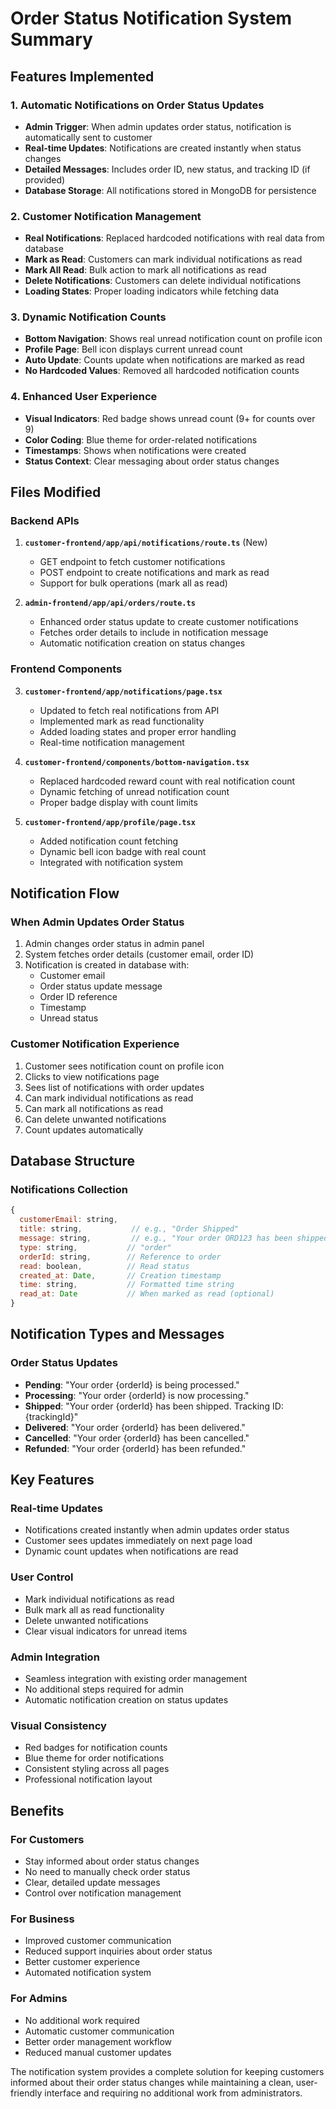 # Order Status Notification System Summary

## Features Implemented

### 1. Automatic Notifications on Order Status Updates
- **Admin Trigger**: When admin updates order status, notification is automatically sent to customer
- **Real-time Updates**: Notifications are created instantly when status changes
- **Detailed Messages**: Includes order ID, new status, and tracking ID (if provided)
- **Database Storage**: All notifications stored in MongoDB for persistence

### 2. Customer Notification Management
- **Real Notifications**: Replaced hardcoded notifications with real data from database
- **Mark as Read**: Customers can mark individual notifications as read
- **Mark All Read**: Bulk action to mark all notifications as read
- **Delete Notifications**: Customers can delete individual notifications
- **Loading States**: Proper loading indicators while fetching data

### 3. Dynamic Notification Counts
- **Bottom Navigation**: Shows real unread notification count on profile icon
- **Profile Page**: Bell icon displays current unread count
- **Auto Update**: Counts update when notifications are marked as read
- **No Hardcoded Values**: Removed all hardcoded notification counts

### 4. Enhanced User Experience
- **Visual Indicators**: Red badge shows unread count (9+ for counts over 9)
- **Color Coding**: Blue theme for order-related notifications
- **Timestamps**: Shows when notifications were created
- **Status Context**: Clear messaging about order status changes

## Files Modified

### Backend APIs
1. **`customer-frontend/app/api/notifications/route.ts`** (New)
   - GET endpoint to fetch customer notifications
   - POST endpoint to create notifications and mark as read
   - Support for bulk operations (mark all as read)

2. **`admin-frontend/app/api/orders/route.ts`**
   - Enhanced order status update to create customer notifications
   - Fetches order details to include in notification message
   - Automatic notification creation on status changes

### Frontend Components
3. **`customer-frontend/app/notifications/page.tsx`**
   - Updated to fetch real notifications from API
   - Implemented mark as read functionality
   - Added loading states and proper error handling
   - Real-time notification management

4. **`customer-frontend/components/bottom-navigation.tsx`**
   - Replaced hardcoded reward count with real notification count
   - Dynamic fetching of unread notification count
   - Proper badge display with count limits

5. **`customer-frontend/app/profile/page.tsx`**
   - Added notification count fetching
   - Dynamic bell icon badge with real count
   - Integrated with notification system

## Notification Flow

### When Admin Updates Order Status
1. Admin changes order status in admin panel
2. System fetches order details (customer email, order ID)
3. Notification is created in database with:
   - Customer email
   - Order status update message
   - Order ID reference
   - Timestamp
   - Unread status

### Customer Notification Experience
1. Customer sees notification count on profile icon
2. Clicks to view notifications page
3. Sees list of notifications with order updates
4. Can mark individual notifications as read
5. Can mark all notifications as read
6. Can delete unwanted notifications
7. Count updates automatically

## Database Structure

### Notifications Collection
```javascript
{
  customerEmail: string,
  title: string,           // e.g., "Order Shipped"
  message: string,         // e.g., "Your order ORD123 has been shipped. Tracking ID: TRK456"
  type: string,           // "order"
  orderId: string,        // Reference to order
  read: boolean,          // Read status
  created_at: Date,       // Creation timestamp
  time: string,           // Formatted time string
  read_at: Date           // When marked as read (optional)
}
```

## Notification Types and Messages

### Order Status Updates
- **Pending**: "Your order {orderId} is being processed."
- **Processing**: "Your order {orderId} is now processing."
- **Shipped**: "Your order {orderId} has been shipped. Tracking ID: {trackingId}"
- **Delivered**: "Your order {orderId} has been delivered."
- **Cancelled**: "Your order {orderId} has been cancelled."
- **Refunded**: "Your order {orderId} has been refunded."

## Key Features

### Real-time Updates
- Notifications created instantly when admin updates order status
- Customer sees updates immediately on next page load
- Dynamic count updates when notifications are read

### User Control
- Mark individual notifications as read
- Bulk mark all as read functionality
- Delete unwanted notifications
- Clear visual indicators for unread items

### Admin Integration
- Seamless integration with existing order management
- No additional steps required for admin
- Automatic notification creation on status updates

### Visual Consistency
- Red badges for notification counts
- Blue theme for order notifications
- Consistent styling across all pages
- Professional notification layout

## Benefits

### For Customers
- Stay informed about order status changes
- No need to manually check order status
- Clear, detailed update messages
- Control over notification management

### For Business
- Improved customer communication
- Reduced support inquiries about order status
- Better customer experience
- Automated notification system

### For Admins
- No additional work required
- Automatic customer communication
- Better order management workflow
- Reduced manual customer updates

The notification system provides a complete solution for keeping customers informed about their order status changes while maintaining a clean, user-friendly interface and requiring no additional work from administrators.